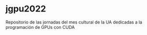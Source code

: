 # jgpu2022
Repositorio de las jornadas del mes cultural de la UA dedicadas a la programación de GPUs con CUDA
